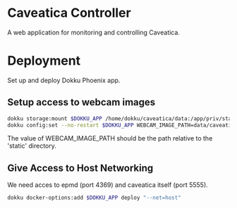 # Caveatica Controller

A web application for monitoring and controlling Caveatica.

# Deployment

Set up and deploy Dokku Phoenix app.

## Setup access to webcam images

```sh
dokku storage:mount $DOKKU_APP /home/dokku/caveatica/data:/app/priv/static/data
dokku config:set --no-restart $DOKKU_APP WEBCAM_IMAGE_PATH=data/caveatica.jpg
```

The value of WEBCAM_IMAGE_PATH should be the path relative to the 'static'
directory.

## Give Access to Host Networking

We need acces to epmd (port 4369) and caveatica itself (port 5555).

```sh
dokku docker-options:add $DOKKU_APP deploy "--net=host"
```
